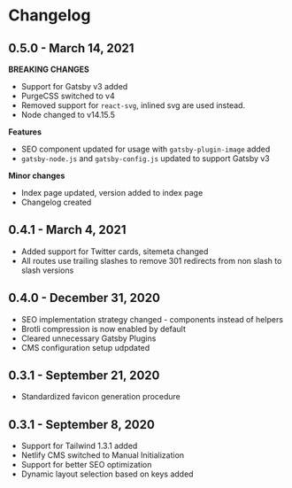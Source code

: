 # Changelog

## 0.5.0 - March 14, 2021

**BREAKING CHANGES**

- Support for Gatsby v3 added
- PurgeCSS switched to v4
- Removed support for `react-svg`, inlined svg are used instead.
- Node changed to v14.15.5

**Features**

- SEO component updated for usage with `gatsby-plugin-image` added
- `gatsby-node.js` and `gatsby-config.js` updated to support Gatsby v3

**Minor changes**

- Index page updated, version added to index page
- Changelog created

## 0.4.1 - March 4, 2021

- Added support for Twitter cards, sitemeta changed
- All routes use trailing slashes to remove 301 redirects from non slash to slash versions

## 0.4.0 - December 31, 2020

- SEO implementation strategy changed - components instead of helpers
- Brotli compression is now enabled by default
- Cleared unnecessary Gatsby Plugins
- CMS configuration setup udpdated

## 0.3.1 - September 21, 2020

- Standardized favicon generation procedure

## 0.3.1 - September 8, 2020

- Support for Tailwind 1.3.1 added
- Netlify CMS switched to Manual Initialization
- Support for better SEO optimization
- Dynamic layout selection based on keys added
